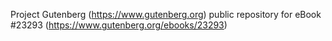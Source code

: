 Project Gutenberg (https://www.gutenberg.org) public repository for eBook #23293 (https://www.gutenberg.org/ebooks/23293)
